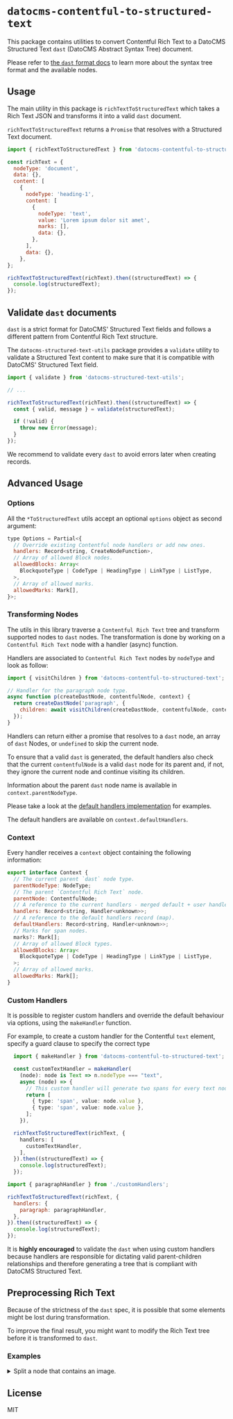 # `datocms-contentful-to-structured-text`

This package contains utilities to convert Contentful Rich Text to a DatoCMS Structured Text `dast` (DatoCMS Abstract Syntax Tree) document.

Please refer to [the `dast` format docs](https://www.datocms.com/docs/structured-text/dast) to learn more about the syntax tree format and the available nodes.

## Usage

The main utility in this package is `richTextToStructuredText` which takes a Rich Text JSON and transforms it into a valid `dast` document.

`richTextToStructuredText` returns a `Promise` that resolves with a Structured Text document.

```js
import { richTextToStructuredText } from 'datocms-contentful-to-structured-text';

const richText = {
  nodeType: 'document',
  data: {},
  content: [
    {
      nodeType: 'heading-1',
      content: [
        {
          nodeType: 'text',
          value: 'Lorem ipsum dolor sit amet',
          marks: [],
          data: {},
        },
      ],
      data: {},
    },
};

richTextToStructuredText(richText).then((structuredText) => {
  console.log(structuredText);
});
```

## Validate `dast` documents

`dast` is a strict format for DatoCMS' Structured Text fields and follows a different pattern from Contentful Rich Text structure.

The `datocms-structured-text-utils` package provides a `validate` utility to validate a Structured Text content to make sure that it is compatible with DatoCMS' Structured Text field.

```js
import { validate } from 'datocms-structured-text-utils';

// ...

richTextToStructuredText(richText).then((structuredText) => {
  const { valid, message } = validate(structuredText);

  if (!valid) {
    throw new Error(message);
  }
});
```

We recommend to validate every `dast` to avoid errors later when creating records.

## Advanced Usage

### Options

All the `*ToStructuredText` utils accept an optional `options` object as second argument:

```js
type Options = Partial<{
  // Override existing Contentful node handlers or add new ones.
  handlers: Record<string, CreateNodeFunction>,
  // Array of allowed Block nodes.
  allowedBlocks: Array<
    BlockquoteType | CodeType | HeadingType | LinkType | ListType,
  >,
  // Array of allowed marks.
  allowedMarks: Mark[],
}>;
```

### Transforming Nodes

The utils in this library traverse a `Contentful Rich Text` tree and transform supported nodes to `dast` nodes. The transformation is done by working on a `Contentful Rich Text` node with a handler (async) function.

Handlers are associated to `Contentful Rich Text` nodes by `nodeType` and look as follow:

```js
import { visitChildren } from 'datocms-contentful-to-structured-text';

// Handler for the paragraph node type.
async function p(createDastNode, contentfulNode, context) {
  return createDastNode('paragraph', {
    children: await visitChildren(createDastNode, contentfulNode, context),
  });
}
```

Handlers can return either a promise that resolves to a `dast` node, an array of `dast` Nodes, or `undefined` to skip the current node.

To ensure that a valid `dast` is generated, the default handlers also check that the current `contentfulNode` is a valid `dast` node for its parent and, if not, they ignore the current node and continue visiting its children.

Information about the parent `dast` node name is available in `context.parentNodeType`.

Please take a look at the [default handlers implementation](./handlers.ts) for examples.

The default handlers are available on `context.defaultHandlers`.

### Context

Every handler receives a `context` object containing the following information:

```js
export interface Context {
  // The current parent `dast` node type.
  parentNodeType: NodeType;
  // The parent `Contentful Rich Text` node.
  parentNode: ContentfulNode;
  // A reference to the current handlers - merged default + user handlers.
  handlers: Record<string, Handler<unknown>>;
  // A reference to the default handlers record (map).
  defaultHandlers: Record<string, Handler<unknown>>;
  // Marks for span nodes.
  marks?: Mark[];
  // Array of allowed Block types.
  allowedBlocks: Array<
    BlockquoteType | CodeType | HeadingType | LinkType | ListType,
  >;
  // Array of allowed marks.
  allowedMarks: Mark[];
}
```

### Custom Handlers

It is possible to register custom handlers and override the default behaviour via options, using the `makeHandler` function.

For example, to create a custom handler for the Contentful `text` element, specify a guard clause to specify the correct type

```ts
  import { makeHandler } from 'datocms-contentful-to-structured-text';

  const customTextHandler = makeHandler(
    (node): node is Text => n.nodeType === "text",
    async (node) => {
      // This custom handler will generate two spans for every text node, instead of one.
      return [
        { type: 'span', value: node.value },
        { type: 'span', value: node.value },
      ];
    }),

  richTextToStructuredText(richText, {
    handlers: [
      customTextHandler,
    ],
  }).then((structuredText) => {
    console.log(structuredText);
  });
```

```js
import { paragraphHandler } from './customHandlers';

richTextToStructuredText(richText, {
  handlers: {
    paragraph: paragraphHandler,
  },
}).then((structuredText) => {
  console.log(structuredText);
});
```

It is **highly encouraged** to validate the `dast` when using custom handlers because handlers are responsible for dictating valid parent-children relationships and therefore generating a tree that is compliant with DatoCMS Structured Text.

## Preprocessing Rich Text

Because of the strictness of the `dast` spec, it is possible that some elements might be lost during transformation.

To improve the final result, you might want to modify the Rich Text tree before it is transformed to `dast`.

### Examples

<details>
  <summary>Split a node that contains an image.</summary>

In `dast`, images can only be presented as `Block` nodes, but blocks are not allowed inside of `ListItem` nodes (unordered-list/ordered-list). In this example we will split the original `unordered-list` in one list, the lifted up image block and another list.

```js
import { liftAssets } from 'datocms-contentful-to-structured-text';

const richTextWithAssets = {
  nodeType: 'document',
  data: {},
  content: [
    {
      nodeType: 'unordered-list',
      content: [
        {
          nodeType: 'list-item',
          content: [
            {
              nodeType: 'paragraph',
              content: [
                {
                  nodeType: 'text',
                  value: 'text',
                  marks: [],
                  data: {},
                },
              ],
              data: {},
            },
            {
              content: [],
              data: {
                target: {
                  sys: {
                    id: 'zzz',
                    linkType: 'Asset',
                    type: 'Link',
                  },
                },
              },
              nodeType: 'embedded-asset-block',
            },
            {
              nodeType: 'paragraph',
              content: [
                {
                  nodeType: 'text',
                  value: 'text',
                  marks: [],
                  data: {},
                },
              ],
              data: {},
            },
          ],
          data: {},
        },
      ],
      data: {},
    },
  ],
};

liftAssets(richTextWithAssets);

const handlers = {
  'embedded-asset-block': async (createNode, node, context) => {
    const item = '123';
    return createNode('block', {
      item,
    });
  },
};

const dast = await richTextToStructuredText(richTextWithAssets, { handlers });
```

The liftAssets function transforms the richText tree and moves the embedded-asset-block to root,splitting the list in two parts.

```js
function liftAssets(richText) {
  const visit = (node, cb, index = 0, parents = []) => {
    if (node.content && node.content.length > 0) {
      node.content.forEach((child, index) => {
        visit(child, cb, index, [...parents, node]);
      });
    }

    cb(node, index, parents);
  };

  const liftedImages = new WeakSet();

  visit(richText, (node, index, parents) => {
    if (
      !node ||
      node.nodeType !== 'embedded-asset-block' ||
      liftedImages.has(node) ||
      parents.length === 1 // is a top level asset
    ) {
      return;
    }

    const imgParent = parents[parents.length - 1];

    imgParent.content.splice(index, 1);

    let i = parents.length;
    let splitChildrenIndex = index;
    const contentAfterSplitPoint = [];

    while (--i > 0) {
      const parent = parents[i];
      const parentsParent = parents[i - 1];

      contentAfterSplitPoint = parent.content.splice(splitChildrenIndex);

      splitChildrenIndex = parentsParent.content.indexOf(parent);

      let nodeInserted = false;

      if (i === 1) {
        splitChildrenIndex += 1;
        parentsParent.content.splice(splitChildrenIndex, 0, node);
        liftedImages.add(node);

        nodeInserted = true;
      }

      splitChildrenIndex += 1;

      if (contentAfterSplitPoint.length > 0) {
        parentsParent.content.splice(splitChildrenIndex, 0, {
          ...parent,
          content: contentAfterSplitPoint,
        });
      }
      // Remove the parent if empty
      if (parent.content.length === 0) {
        splitChildrenIndex -= 1;
        parentsParent.content.splice(
          nodeInserted ? splitChildrenIndex - 1 : splitChildrenIndex,
          1,
        );
      }
    }
  });
}
```

</details>

## License

MIT
